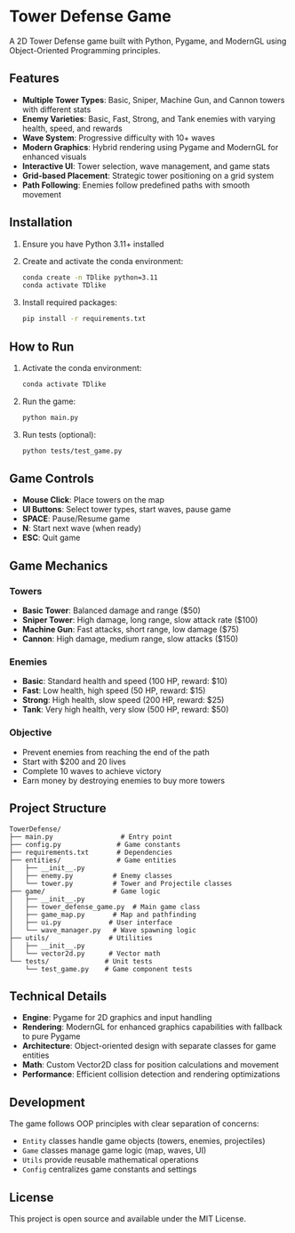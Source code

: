 # Tower Defense Game

A 2D Tower Defense game built with Python, Pygame, and ModernGL using Object-Oriented Programming principles.

## Features

- **Multiple Tower Types**: Basic, Sniper, Machine Gun, and Cannon towers with different stats
- **Enemy Varieties**: Basic, Fast, Strong, and Tank enemies with varying health, speed, and rewards  
- **Wave System**: Progressive difficulty with 10+ waves
- **Modern Graphics**: Hybrid rendering using Pygame and ModernGL for enhanced visuals
- **Interactive UI**: Tower selection, wave management, and game stats
- **Grid-based Placement**: Strategic tower positioning on a grid system
- **Path Following**: Enemies follow predefined paths with smooth movement

## Installation

1. Ensure you have Python 3.11+ installed
2. Create and activate the conda environment:
   ```bash
   conda create -n TDlike python=3.11
   conda activate TDlike
   ```

3. Install required packages:
   ```bash
   pip install -r requirements.txt
   ```

## How to Run

1. Activate the conda environment:
   ```bash
   conda activate TDlike
   ```

2. Run the game:
   ```bash
   python main.py
   ```

3. Run tests (optional):
   ```bash
   python tests/test_game.py
   ```

## Game Controls

- **Mouse Click**: Place towers on the map
- **UI Buttons**: Select tower types, start waves, pause game
- **SPACE**: Pause/Resume game
- **N**: Start next wave (when ready)
- **ESC**: Quit game

## Game Mechanics

### Towers
- **Basic Tower**: Balanced damage and range ($50)
- **Sniper Tower**: High damage, long range, slow attack rate ($100)  
- **Machine Gun**: Fast attacks, short range, low damage ($75)
- **Cannon**: High damage, medium range, slow attacks ($150)

### Enemies  
- **Basic**: Standard health and speed (100 HP, reward: $10)
- **Fast**: Low health, high speed (50 HP, reward: $15)
- **Strong**: High health, slow speed (200 HP, reward: $25)
- **Tank**: Very high health, very slow (500 HP, reward: $50)

### Objective
- Prevent enemies from reaching the end of the path
- Start with $200 and 20 lives
- Complete 10 waves to achieve victory
- Earn money by destroying enemies to buy more towers

## Project Structure

```
TowerDefense/
├── main.py                 # Entry point
├── config.py              # Game constants
├── requirements.txt       # Dependencies
├── entities/              # Game entities
│   ├── __init__.py
│   ├── enemy.py          # Enemy classes
│   └── tower.py          # Tower and Projectile classes
├── game/                 # Game logic
│   ├── __init__.py
│   ├── tower_defense_game.py  # Main game class
│   ├── game_map.py       # Map and pathfinding
│   ├── ui.py            # User interface
│   └── wave_manager.py   # Wave spawning logic
├── utils/               # Utilities
│   ├── __init__.py
│   └── vector2d.py      # Vector math
└── tests/              # Unit tests
    └── test_game.py    # Game component tests
```

## Technical Details

- **Engine**: Pygame for 2D graphics and input handling
- **Rendering**: ModernGL for enhanced graphics capabilities with fallback to pure Pygame
- **Architecture**: Object-oriented design with separate classes for game entities
- **Math**: Custom Vector2D class for position calculations and movement
- **Performance**: Efficient collision detection and rendering optimizations

## Development

The game follows OOP principles with clear separation of concerns:

- `Entity` classes handle game objects (towers, enemies, projectiles)
- `Game` classes manage game logic (map, waves, UI)  
- `Utils` provide reusable mathematical operations
- `Config` centralizes game constants and settings

## License

This project is open source and available under the MIT License.